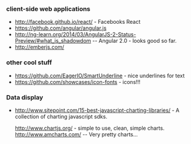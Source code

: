 
###  client-side web applications 

- http://facebook.github.io/react/ - Facebooks React
- https://github.com/angular/angular.js
 - http://ng-learn.org/2014/03/AngularJS-2-Status-Preview/#what_is_shadowdom -- Angular 2.0 - looks good so far.
- http://emberjs.com/ 


### other cool stuff

- https://github.com/EagerIO/SmartUnderline - nice underlines for text
- https://github.com/showcases/icon-fonts - icons!!!

### Data display

- http://www.sitepoint.com/15-best-javascript-charting-libraries/ - A collection of charting javascript sdks.

    http://www.chartjs.org/ - simple to use, clean, simple charts.
    http://www.amcharts.com/  -- Very pretty charts...
